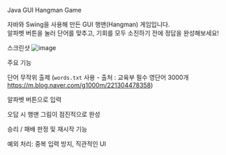 Java GUI Hangman Game


자바와 Swing을 사용해 만든 GUI 행맨(Hangman) 게임입니다.  
알파벳 버튼을 눌러 단어를 맞추고, 기회를 모두 소진하기 전에 정답을 완성해보세요!






스크린샷
![image](https://github.com/user-attachments/assets/1dcead2f-cbe3-41d3-b424-2bb72a1309e8)






주요 기능


단어 무작위 출제 (`words.txt` 사용 - 출처 : 교육부 필수 영단어 3000개 https://m.blog.naver.com/g1000m/221304478358)

알파벳 버튼으로 입력

오답 시 행맨 그림이 점진적으로 완성

승리 / 패배 판정 및 재시작 기능

예외 처리: 중복 입력 방지, 직관적인 UI
